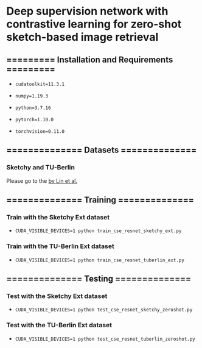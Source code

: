 # Deep supervision network with contrastive learning for zero-shot sketch-based image retrieval

## ========= Installation and Requirements =========

- ``` cudatoolkit=11.3.1  ```

- ``` numpy=1.19.3  ```

- ``` python=3.7.16  ```

- ``` pytorch=1.10.0  ```

- ``` torchvision=0.11.0  ```

## ============== Datasets ==============

### Sketchy and TU-Berlin
Please go to the [by Lin et al.](https://github.com/buptLinfy/ZSE-SBIR)

## ============== Training ==============

### Train with the Sketchy Ext dataset

- ``` CUDA_VISIBLE_DEVICES=1 python train_cse_resnet_sketchy_ext.py  ```

### Train with the TU-Berlin Ext dataset

- ``` CUDA_VISIBLE_DEVICES=1 python train_cse_resnet_tuberlin_ext.py  ```


## ============== Testing ==============

### Test with the Sketchy Ext dataset

- ``` CUDA_VISIBLE_DEVICES=1 python test_cse_resnet_sketchy_zeroshot.py  ```

### Test with the TU-Berlin Ext dataset

- ``` CUDA_VISIBLE_DEVICES=1 python test_cse_resnet_tuberlin_zeroshot.py  ```
